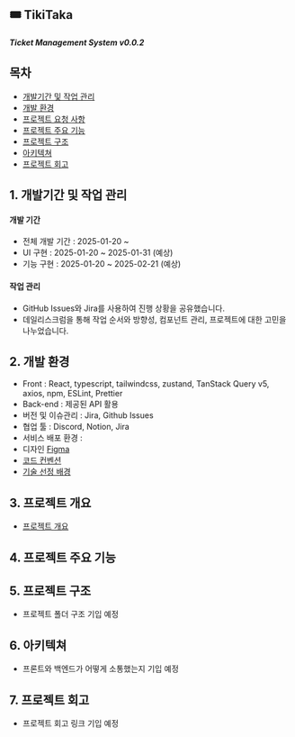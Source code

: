 ## 🎟️ TikiTaka

##### Ticket Management System v0.0.2

## 목차
- [개발기간 및 작업 관리](#1-개발기간-및-작업-관리)
- [개발 환경](#2-개발-환경)
- [프로젝트 요청 사항](#3-프로젝트-요청-사항)
- [프로젝트 주요 기능](#4-프로젝트-주요-기능)
- [프로젝트 구조](#5-프로젝트-구조)
- [아키텍쳐](#6-아키텍쳐)
- [프로젝트 회고](#7-프로젝트-회고)

## 1. 개발기간 및 작업 관리
#### 개발 기간

- 전체 개발 기간 : 2025-01-20 ~ 
- UI 구현 : 2025-01-20 ~ 2025-01-31 (예상)
- 기능 구현 : 2025-01-20 ~ 2025-02-21 (예상)

#### 작업 관리

- GitHub Issues와 Jira를 사용하여 진행 상황을 공유했습니다.
- 데일리스크럼을 통해 작업 순서와 방향성, 컴포넌트 관리, 프로젝트에 대한 고민을 나누었습니다.

## 2. 개발 환경
- Front : React, typescript, tailwindcss, zustand, TanStack Query v5, axios, npm, ESLint, Prettier
- Back-end : 제공된 API 활용
- 버전 및 이슈관리 : Jira, Github Issues
- 협업 툴 : Discord, Notion, Jira
- 서비스 배포 환경 : 
- 디자인 [Figma](https://www.figma.com/file/fAisC2pEKzxTOzet9CfqML/README(oh-my-code)?node-id=39%3A1814)
- [코드 컨벤션](https://github.com/likelion-project-README/README/wiki/%EC%BD%94%EB%93%9C-%EC%BB%A8%EB%B2%A4%EC%85%98)
- [기술 선정 배경](https://nova-sheep-66e.notion.site/ff35997f14984273b7ada28eb04ca520?pvs=73)

## 3. 프로젝트 개요
- [프로젝트 개요](https://nova-sheep-66e.notion.site/174c54f24ef58020a5ece8827063e5af)

## 4. 프로젝트 주요 기능
## 5. 프로젝트 구조 
- 프로젝트 폴더 구조 기입 예정
## 6. 아키텍쳐 
- 프론트와 백엔드가 어떻게 소통했는지 기입 예정
## 7. 프로젝트 회고 
- 프로젝트 회고 링크 기입 예정
